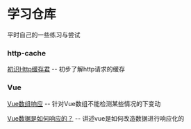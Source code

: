 # 学习仓库

平时自己的一些练习与尝试

### http-cache

[初识Http缓存君](https://juejin.im/post/5a0937b0f265da431e164193) -- 初步了解http请求的缓存

### Vue
[Vue数组响应](https://juejin.im/post/5a04231af265da431f4a84be) -- 针对Vue数组不能检测某些情况的下变动

[Vue数据是如何响应的？](https://juejin.im/post/5a0e53965188254dd935f850) -- 讲述vue是如何改造数据进行响应化的